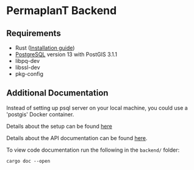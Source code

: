 # PermaplanT Backend

## Requirements

- Rust ([Installation guide](../development_setup.md))
- [PostgreSQL](https://www.postgresql.org/download/) version 13 with PostGIS 3.1.1
- libpq-dev
- libssl-dev
- pkg-config

## Additional Documentation

Instead of setting up psql server on your local machine, you could use a 'postgis' Docker container.

Details about the setup can be found [here](../setups/postgis/)

Details about the API documentation can be found [here](03api_documentation.md).

To view code documentation run the following in the `backend/` folder:

```shell
cargo doc --open
```
